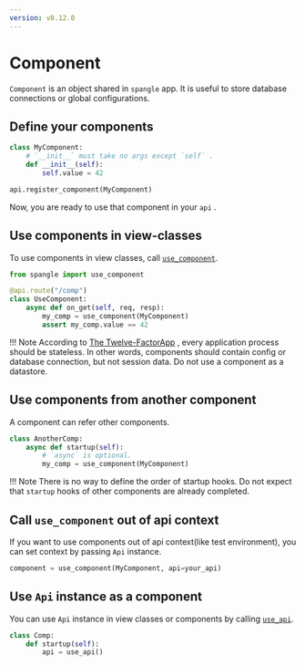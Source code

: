 ```yaml
---
version: v0.12.0
---
```


# Component

`Component` is an object shared in `spangle` app. It is useful to store database connections or global configurations.

## Define your components

```python
class MyComponent:
    # `__init__` must take no args except `self` .
    def __init__(self):
        self.value = 42

api.register_component(MyComponent)

```

Now, you are ready to use that component in your `api` .

## Use components in view-classes

To use components in view classes, call [`use_component`](api/component-py.md#use_component).

```python
from spangle import use_component

@api.route("/comp")
class UseComponent:
    async def on_get(self, req, resp):
        my_comp = use_component(MyComponent)
        assert my_comp.value == 42

```

<!-- prettier-ignore -->
!!! Note
    According to [The Twelve-FactorApp](https://12factor.net/processes) , every application process should be stateless. In other words, components should contain config or database connection, but not session data. Do not use a component as a datastore.

## Use components from another component

A component can refer other components.

```python
class AnotherComp:
    async def startup(self):
        # `async` is optional.
        my_comp = use_component(MyComponent)

```

<!-- prettier-ignore -->
!!! Note
    There is no way to define the order of startup hooks. Do not expect that `startup` hooks of other components are already completed.

## Call `use_component` out of api context

If you want to use components out of api context(like test environment), you can set context by passing `Api` instance.

```python
component = use_component(MyComponent, api=your_api)
```

## Use `Api` instance as a component

You can use `Api` instance in view classes or components by calling [`use_api`](api/component-py.md#use_api).

```python
class Comp:
    def startup(self):
        api = use_api()

```

